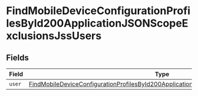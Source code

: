 # FindMobileDeviceConfigurationProfilesById200ApplicationJSONScopeExclusionsJssUsers


## Fields

| Field                                                                                                                                                                                                       | Type                                                                                                                                                                                                        | Required                                                                                                                                                                                                    | Description                                                                                                                                                                                                 |
| ----------------------------------------------------------------------------------------------------------------------------------------------------------------------------------------------------------- | ----------------------------------------------------------------------------------------------------------------------------------------------------------------------------------------------------------- | ----------------------------------------------------------------------------------------------------------------------------------------------------------------------------------------------------------- | ----------------------------------------------------------------------------------------------------------------------------------------------------------------------------------------------------------- |
| `user`                                                                                                                                                                                                      | [FindMobileDeviceConfigurationProfilesById200ApplicationJSONScopeExclusionsJssUsersUser](../../models/operations/findmobiledeviceconfigurationprofilesbyid200applicationjsonscopeexclusionsjssusersuser.md) | :heavy_minus_sign:                                                                                                                                                                                          | N/A                                                                                                                                                                                                         |